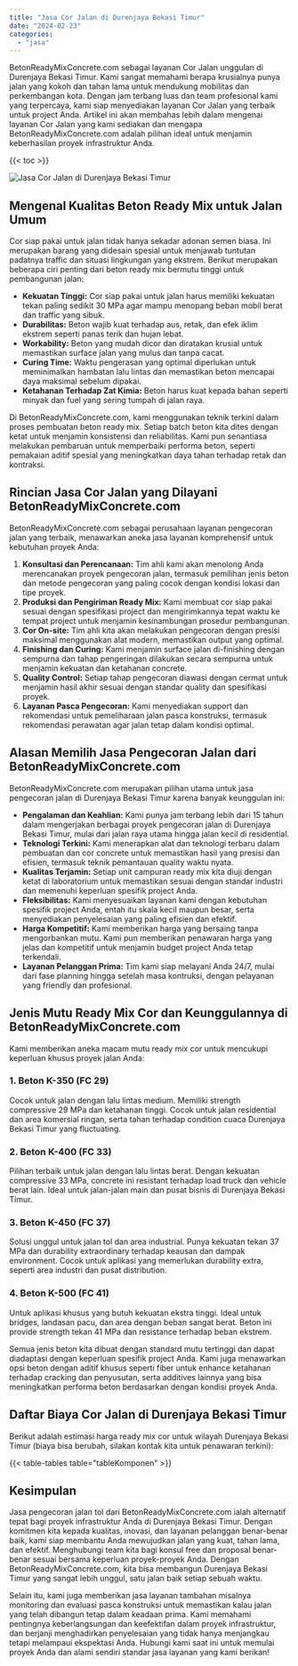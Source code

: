 ```yaml
---
title: "Jasa Cor Jalan di Durenjaya Bekasi Timur"
date: "2024-02-23"
categories: 
  - "jasa"
---
```


BetonReadyMixConcrete.com sebagai layanan Cor Jalan unggulan di Durenjaya Bekasi Timur. Kami sangat memahami berapa krusialnya punya jalan yang kokoh dan tahan lama untuk mendukung mobilitas dan perkembangan kota. Dengan jam terbang luas dan team profesional kami yang terpercaya, kami siap menyediakan layanan Cor Jalan yang terbaik untuk project Anda. Artikel ini akan membahas lebih dalam mengenai layanan Cor Jalan yang kami sediakan dan mengapa BetonReadyMixConcrete.com adalah pilihan ideal untuk menjamin keberhasilan proyek infrastruktur Anda.

{{< toc >}}

![Jasa Cor Jalan di Durenjaya Bekasi Timur](https://betoncor8.github.io/cor/harga-beton-readymix-concrete%20(22).png)

## Mengenal Kualitas Beton Ready Mix untuk Jalan Umum

Cor siap pakai untuk jalan tidak hanya sekadar adonan semen biasa. Ini merupakan barang yang didesain spesial untuk menjawab tuntutan padatnya traffic dan situasi lingkungan yang ekstrem. Berikut merupakan beberapa ciri penting dari beton ready mix bermutu tinggi untuk pembangunan jalan:

- **Kekuatan Tinggi:** Cor siap pakai untuk jalan harus memiliki kekuatan tekan paling sedikit 30 MPa agar mampu menopang beban mobil berat dan traffic yang sibuk.
- **Durabilitas:** Beton wajib kuat terhadap aus, retak, dan efek iklim ekstrem seperti panas terik dan hujan lebat.
- **Workability:** Beton yang mudah dicor dan diratakan krusial untuk memastikan surface jalan yang mulus dan tanpa cacat.
- **Curing Time:** Waktu pengerasan yang optimal diperlukan untuk meminimalkan hambatan lalu lintas dan memastikan beton mencapai daya maksimal sebelum dipakai.
- **Ketahanan Terhadap Zat Kimia:** Beton harus kuat kepada bahan seperti minyak dan fuel yang sering tumpah di jalan raya.

Di BetonReadyMixConcrete.com, kami menggunakan teknik terkini dalam proses pembuatan beton ready mix. Setiap batch beton kita dites dengan ketat untuk menjamin konsistensi dan reliabilitas. Kami pun senantiasa melakukan pembaruan untuk memperbaiki performa beton, seperti pemakaian aditif spesial yang meningkatkan daya tahan terhadap retak dan kontraksi.

## Rincian Jasa Cor Jalan yang Dilayani BetonReadyMixConcrete.com

BetonReadyMixConcrete.com sebagai perusahaan layanan pengecoran jalan yang terbaik, menawarkan aneka jasa layanan komprehensif untuk kebutuhan proyek Anda:

1. **Konsultasi dan Perencanaan:** Tim ahli kami akan menolong Anda merencanakan proyek pengecoran jalan, termasuk pemilihan jenis beton dan metode pengecoran yang paling cocok dengan kondisi lokasi dan tipe proyek.
2. **Produksi dan Pengiriman Ready Mix:** Kami membuat cor siap pakai sesuai dengan spesifikasi project dan mengirimkannya tepat waktu ke tempat project untuk menjamin kesinambungan prosedur pembangunan.
3. **Cor On-site:** Tim ahli kita akan melakukan pengecoran dengan presisi maksimal menggunakan alat modern, memastikan output yang optimal.
4. **Finishing dan Curing:** Kami menjamin surface jalan di-finishing dengan sempurna dan tahap pengeringan dilakukan secara sempurna untuk menjamin kekuatan dan ketahanan concrete.
5. **Quality Control:** Setiap tahap pengecoran diawasi dengan cermat untuk menjamin hasil akhir sesuai dengan standar quality dan spesifikasi proyek.
6. **Layanan Pasca Pengecoran:** Kami menyediakan support dan rekomendasi untuk pemeliharaan jalan pasca konstruksi, termasuk rekomendasi perawatan agar jalan tetap dalam kondisi optimal.

## Alasan Memilih Jasa Pengecoran Jalan dari BetonReadyMixConcrete.com

BetonReadyMixConcrete.com merupakan pilihan utama untuk jasa pengecoran jalan di Durenjaya Bekasi Timur karena banyak keunggulan ini:

- **Pengalaman dan Keahlian:** Kami punya jam terbang lebih dari 15 tahun dalam mengerjakan berbagai proyek pengecoran jalan di Durenjaya Bekasi Timur, mulai dari jalan raya utama hingga jalan kecil di residential.
- **Teknologi Terkini:** Kami menerapkan alat dan teknologi terbaru dalam pembuatan dan cor concrete untuk memastikan hasil yang presisi dan efisien, termasuk teknik pemantauan quality waktu nyata.
- **Kualitas Terjamin:** Setiap unit campuran ready mix kita diuji dengan ketat di laboratorium untuk memastikan sesuai dengan standar industri dan memenuhi keperluan spesifik project Anda.
- **Fleksibilitas:** Kami menyesuaikan layanan kami dengan kebutuhan spesifik project Anda, entah itu skala kecil maupun besar, serta menyediakan penyelesaian yang paling efisien dan efektif.
- **Harga Kompetitif:** Kami memberikan harga yang bersaing tanpa mengorbankan mutu. Kami pun memberikan penawaran harga yang jelas dan kompetitif untuk menjamin budget project Anda tetap terkendali.
- **Layanan Pelanggan Prima:** Tim kami siap melayani Anda 24/7, mulai dari fase planning hingga setelah masa kontruksi, dengan pelayanan yang friendly dan profesional.

## Jenis Mutu Ready Mix Cor dan Keunggulannya di BetonReadyMixConcrete.com

Kami memberikan aneka macam mutu ready mix cor untuk mencukupi keperluan khusus proyek jalan Anda:

### 1\. Beton K-350 (FC 29)

Cocok untuk jalan dengan lalu lintas medium. Memiliki strength compressive 29 MPa dan ketahanan tinggi. Cocok untuk jalan residential dan area komersial ringan, serta tahan terhadap condition cuaca Durenjaya Bekasi Timur yang fluctuating.

### 2\. Beton K-400 (FC 33)

Pilihan terbaik untuk jalan dengan lalu lintas berat. Dengan kekuatan compressive 33 MPa, concrete ini resistant terhadap load truck dan vehicle berat lain. Ideal untuk jalan-jalan main dan pusat bisnis di Durenjaya Bekasi Timur.

### 3\. Beton K-450 (FC 37)

Solusi unggul untuk jalan tol dan area industrial. Punya kekuatan tekan 37 MPa dan durability extraordinary terhadap keausan dan dampak environment. Cocok untuk aplikasi yang memerlukan durability extra, seperti area industri dan pusat distribution.

### 4\. Beton K-500 (FC 41)

Untuk aplikasi khusus yang butuh kekuatan ekstra tinggi. Ideal untuk bridges, landasan pacu, dan area dengan beban sangat berat. Beton ini provide strength tekan 41 MPa dan resistance terhadap beban ekstrem.

Semua jenis beton kita dibuat dengan standard mutu tertinggi dan dapat diadaptasi dengan keperluan spesifik project Anda. Kami juga menawarkan opsi beton dengan aditif khusus seperti fiber untuk enhance ketahanan terhadap cracking dan penyusutan, serta additives lainnya yang bisa meningkatkan performa beton berdasarkan dengan kondisi proyek Anda.

## Daftar Biaya Cor Jalan di Durenjaya Bekasi Timur

Berikut adalah estimasi harga ready mix cor untuk wilayah Durenjaya Bekasi Timur (biaya bisa berubah, silakan kontak kita untuk penawaran terkini):

{{< table-tables table="tableKomponen" >}}

## Kesimpulan

Jasa pengecoran jalan tol dari BetonReadyMixConcrete.com ialah alternatif tepat bagi proyek infrastruktur Anda di Durenjaya Bekasi Timur. Dengan komitmen kita kepada kualitas, inovasi, dan layanan pelanggan benar-benar baik, kami siap membantu Anda mewujudkan jalan yang kuat, tahan lama, dan efektif. Menghubungi team kita bagi konsul free dan proposal benar-benar sesuai bersama keperluan proyek-proyek Anda. Dengan BetonReadyMixConcrete.com, kita bisa membangun Durenjaya Bekasi Timur yang sangat lebih unggul, satu jalan baik setiap sebuah waktu.

Selain itu, kami juga memberikan jasa layanan tambahan misalnya monitoring dan evaluasi pasca konstruksi untuk memastikan kalau jalan yang telah dibangun tetap dalam keadaan prima. Kami memahami pentingnya keberlangsungan dan keefektifan dalam proyek infrastruktur, dan berjanji menghadirkan penyelesaian yang tidak hanya menjangkau tetapi melampaui ekspektasi Anda. Hubungi kami saat ini untuk memulai proyek Anda dan alami sendiri standar jasa layanan yang kami berikan!
